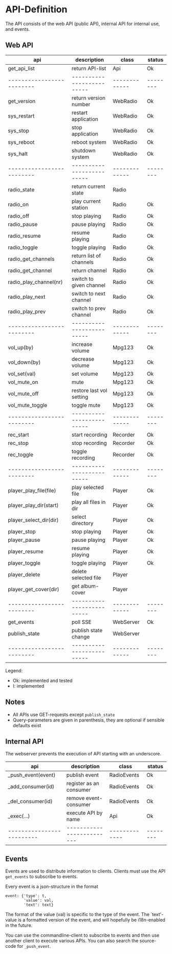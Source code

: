 API-Definition
==============

The API consists of the web API (public API), internal API for internal use,
and events.

Web API
-------

| api                     | description             | class       | status |
|-------------------------|-------------------------|-------------|--------|
| get_api_list            | return API-list         | Api         |   Ok   |
|-------------------------|-------------------------|-------------|--------|
| get_version             | return version number   | WebRadio    |   Ok   |
| sys_restart             | restart application     | WebRadio    |   Ok   |
| sys_stop                | stop application        | WebRadio    |   Ok   |
| sys_reboot              | reboot system           | WebRadio    |   Ok   |
| sys_halt                | shutdown system         | WebRadio    |   Ok   |
|-------------------------|-------------------------|-------------|--------|
| radio_state             | return current state    | Radio       |        |
| radio_on                | play current station    | Radio       |   Ok   |
| radio_off               | stop playing            | Radio       |   Ok   |
| radio_pause             | pause playing           | Radio       |   Ok   |
| radio_resume            | resume playing          | Radio       |   Ok   |
| radio_toggle            | toggle playing          | Radio       |   Ok   |
| radio_get_channels      | return list of channels | Radio       |   Ok   |
| radio_get_channel       | return channel          | Radio       |   Ok   |
| radio_play_channel(nr)  | switch to given channel | Radio       |   Ok   |
| radio_play_next         | switch to next channel  | Radio       |   Ok   |
| radio_play_prev         | switch to prev channel  | Radio       |   Ok   |
|-------------------------|-------------------------|-------------|--------|
| vol_up(by)              | increase volume         | Mpg123      |   Ok   |
| vol_down(by)            | decrease volume         | Mpg123      |   Ok   |
| vol_set(val)            | set volume              | Mpg123      |   Ok   |
| vol_mute_on             | mute                    | Mpg123      |   Ok   |
| vol_mute_off            | restore last vol setting| Mpg123      |   Ok   |
| vol_mute_toggle         | toggle mute             | Mpg123      |   Ok   |
|-------------------------|-------------------------|-------------|--------|
| rec_start               | start recording         | Recorder    |   Ok   |
| rec_stop                | stop  recording         | Recorder    |   Ok   |
| rec_toggle              | toggle recording        | Recorder    |   Ok   |
|-------------------------|-------------------------|-------------|--------|
| player_play_file(file)  | play selected file      | Player      |   Ok   |
| player_play_dir(start)  | play all files in dir   | Player      |   Ok   |
| player_select_dir(dir)  | select directory        | Player      |   Ok   |
| player_stop             | stop playing            | Player      |   Ok   |
| player_pause            | pause playing           | Player      |   Ok   |
| player_resume           | resume playing          | Player      |   Ok   |
| player_toggle           | toggle playing          | Player      |   Ok   |
| player_delete           | delete selected file    | Player      |        |
| player_get_cover(dir)   | get album-cover         | Player      |        |
|-------------------------|-------------------------|-------------|--------|
| get_events              | poll SSE                | WebServer   |   Ok   |
| publish_state           | publish state change    | WebServer   |        |
|-------------------------|-------------------------|-------------|--------|

Legend:

  - Ok: implemented and tested
  - I:  implemented


Notes
-----

  - All APIs use GET-requests except `publish_state`
  - Query-parameters are given in parenthesis, they are optional if
    sensible defaults exist


Internal API
------------

The webserver prevents the execution of API starting with an underscore.

| api                     | description             | class       | status |
|-------------------------|-------------------------|-------------|--------|
| _push_event(event)      | publish event           | RadioEvents |   Ok   |
| _add_consumer(id)       | register as an consumer | RadioEvents |   Ok   |
| _del_consumer(id)       | remove event-consumer   | RadioEvents |   Ok   |
| _exec(...)              | execute API by name     | Api         |   Ok   |
|-------------------------|-------------------------|-------------|--------|


Events
------

Events are used to distribute information to clients. Clients must use the
API `get_events` to subscribe to events.

Every event is a json-structure in the format

    event: {'type': t, 
            'value': val,
            'text': text}

The format of the value (val) is specific to the type of the event. The
`text'-value is a formatted version of the event, and will hopefully be
i18n-enabled in the future.

You can use the commandline-client to subscribe to events and then use
another client to execute various APIs. You can also search the source-code
for `_push_event`.
